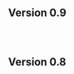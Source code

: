 ## Version 0.9

```{include}/release-notes/0.9.2.md
```

```{include} /release-notes/0.9.1.md
```

```{include} /release-notes/0.9.0.md
```

## Version 0.8

```{include} /release-notes/0.8.1.md
```

```{include} /release-notes/0.8.0.md
```

